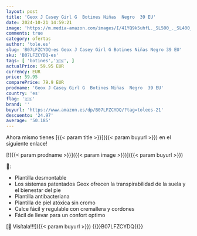 ```yaml
---
layout: post
title: 'Geox J Casey Girl G  Botines Niñas  Negro  39 EU'
date: 2024-10-21 14:59:21
image: 'https://m.media-amazon.com/images/I/41YQ9k5uhfL._SL500_._SL400_.jpg'
comments: true
category: ofertas
author: 'tole.es'
slug: 'B07LFZCYDQ-es Geox J Casey Girl G Botines Niñas Negro 39 EU'
sku: 'B07LFZCYDQ-es'
tags: [ 'botines','🇪🇸', ]
actualPrice: 59.95 EUR
currency: EUR
price: 59.95
comparePrice: 79.9 EUR
prodname: 'Geox J Casey Girl G  Botines Niñas  Negro  39 EU'
country: 'es'
flag: '🇪🇸'
brand: ''
buyurl: 'https://www.amazon.es/dp/B07LFZCYDQ/?tag=tolees-21'
descuento: '24.97'
average: '50.185'
---
```


Ahora mismo tienes [{{< param title >}}]({{< param buyurl >}}) en el siguiente enlace!

[![{{< param prodname >}}]({{< param image >}})]({{< param buyurl >}})

🔎:

- Plantilla desmontable
- Los sistemas patentados Geox ofrecen la transpirabilidad de la suela y el bienestar del pie
- Plantilla antibacteriana
- Plantilla de piel atóxica sin cromo
- Calce fácil y regulable con cremallera y cordones
- Fácil de llevar para un confort optimo

[🛒 Visítala!!!]({{< param buyurl >}})
{{<world>}}B07LFZCYDQ{{</world>}}
